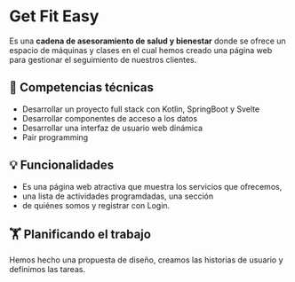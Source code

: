 # Get Fit Easy
Es una **cadena de asesoramiento de salud y bienestar** donde se ofrece un espacio de máquinas y 
clases en el cual hemos creado una página web para gestionar el seguimiento de nuestros clientes.

## **🔧 Competencias técnicas**

- Desarrollar un proyecto full stack con Kotlin, SpringBoot y Svelte
- Desarrollar componentes de acceso a los datos
- Desarrollar una interfaz de usuario web dinámica
- Pair programming

## 💡 Funcionalidades
- Es una página web atractiva que muestra los servicios que ofrecemos,
- una lista de actividades programdadas, una sección
- de quiénes somos y registrar con Login.

## 🏋  Planificando el trabajo
Hemos hecho una propuesta de diseño, creamos las historias de usuario y definimos las tareas. 







```
